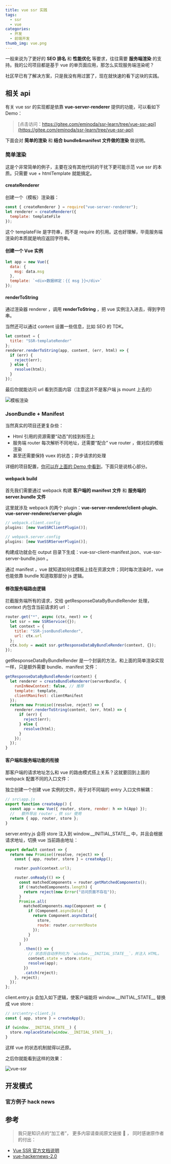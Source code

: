 ```yaml
---
title: vue ssr 实践
tags:
  - ssr
  - vue
categories:
  - 开发
  - 前端开发
thumb_img: vue.png
---
```


一般来说为了更好的 **SEO 排名** 和 **性能优化** 等要求，往往需要 **服务端渲染** 的支持。我的公司项目都是基于 vue 的单页面应用，那怎么实现服务端渲染呢？

社区早已有了解决方案，只是我没有用过罢了，现在就快速的看下这块的实践。

## 相关 api

有关 vue ssr 的实现都是依靠 **vue-server-renderer** 提供的功能，可以看如下 Demo：

> [点击访问：https://gitee.com/eminoda/ssr-learn/tree/vue-ssr-api](https://gitee.com/eminoda/ssr-learn/tree/vue-ssr-api)

下面会对 **简单的渲染** 和 **结合 bundle&manifest 文件做的渲染** 做说明。

### 简单渲染

这是个非常简单的例子，主要在没有其他代码的干扰下更可能示范 vue ssr 的本质。只需要 vue + htmlTemplate 就能搞定。

#### createRenderer

创建一个（模板）渲染器：

```js
const { createRenderer } = require("vue-server-renderer");
let renderer = createRenderer({
  template: templateFile
});
```

这个 templateFile 是字符串，而不是 require 的引用。这也好理解，毕竟服务端渲染的本质就是响应返回字符串。

#### 创建一个 Vue 实例

```js
let app = new Vue({
  data: {
    msg: data.msg
  },
  template: `<div>数据绑定：{{ msg }}</div>`
});
```

#### renderToString

通过渲染器 renderer ，调用 **renderToString** ，把 vue 实例注入进去，得到字符串。

当然还可以通过 content 设置一些信息，比如 SEO 的 TDK。

```js
let context = {
  title: "SSR-templateRender"
};
renderer.renderToString(app, content, (err, html) => {
  if (err) {
    reject(err);
  } else {
    resolve(html);
  }
});
```

最后你就能访问 url 看到页面内容（注意这并不是客户端 js mount 上去的）

![模板渲染](https://gitee.com/eminoda/ssr-learn/raw/vue-ssr-api/doc/templateRender.png)

### JsonBundle + Manifest

当然真实的项目还更复杂些：

- Html 引用的资源需要“动态”的挂到标签上
- 服务端 router 每次解析不同地址，还需要“配合” vue router ，做对应的模板渲染
- 甚至还需要保持 vuex 的状态；异步请求的处理

详细的项目配置，[你可以在上面的 Demo 中看到](#相关-api)，下面只是说核心部分。

#### webpack build

首先我们需要通过 webpack 构建 **客户端的 manifest 文件** 和 **服务端的 server.bundle 文件**

这里就涉及 webpack 的两个 plugin：**vue-server-renderer/client-plugin**、**vue-server-renderer/server-plugin**

```js
// webpack.client.config
plugins: [new VueSSRClientPlugin()];

// webpack.server.config
plugins: [new VueSSRServerPlugin()];
```

构建成功就会在 output 目录下生成：vue-ssr-client-manifest.json、vue-ssr-server-bundle.json 。

通过 manifest ，vue 就知道如何往模板上挂在资源文件；同时每次渲染时，vue 也能依靠 bundle 知道取那部分 js 逻辑。

#### 修改服务端路由逻辑

拦截服务端所有的请求，交给 getResponseDataByBundleRender 处理，context 内包含当前请求的 url ：

```js
router.get("*", async (ctx, next) => {
  let ssr = new SSRService({});
  let context = {
    title: "SSR-jsonBundleRender",
    url: ctx.url
  };
  ctx.body = await ssr.getResponseDataByBundleRender(context, {});
});
```

getResponseDataByBundleRender 是一个封装的方法，和上面的简单渲染实现一样，只是额外需要 bundle、manifest 文件：

```js
getResponseDataByBundleRender(content) {
  let renderer = createBundleRenderer(serverBundle, {
    runInNewContext: false, // 推荐
    template: template,
    clientManifest: clientManifest
  });
  return new Promise((resolve, reject) => {
    renderer.renderToString(content, (err, html) => {
      if (err) {
        reject(err);
      } else {
        resolve(html);
      }
    });
  });
}
```

#### 客户端和服务端功能的衔接

那客户端的请求地址怎么和 vue 的路由模式搭上关系？这就要回到上面的 webpack 配置不同的入口文件：

独立创建一个创建 vue 实例的文件，用于对不同端的 entry 入口文件解耦：

```js
// src\app.js
export function createApp() {
  const app = new Vue({ router, store, render: h => h(App) });
  //   额外导出 router ，供 ssr 使用
  return { app, router, store };
}
```

server.entry.js 会将 store 注入到 window.\_\_INITIAL_STATE\_\_ 中，并且会根据请求地址，切换 vue 当前路由地址：

```js
export default context => {
  return new Promise((resolve, reject) => {
    const { app, router, store } = createApp();

    router.push(context.url);

    router.onReady(() => {
      const matchedComponents = router.getMatchedComponents();
      if (!matchedComponents.length) {
        return reject(new Error("访问页面不存在"));
      }
      Promise.all(
        matchedComponents.map(Component => {
          if (Component.asyncData) {
            return Component.asyncData({
              store,
              route: router.currentRoute
            });
          }
        })
      )
        .then(() => {
          // 状态将自动序列化为 `window.__INITIAL_STATE__`，并注入 HTML。
          context.state = store.state;
          resolve(app);
        })
        .catch(reject);
    }, reject);
  });
};
```

client.entry.js 会加入如下逻辑，使客户端能将 window.\_\_INITIAL_STATE\_\_ 替换成 vue store :

```js
// src\entry-client.js
const { app, store } = createApp();

if (window.__INITIAL_STATE__) {
  store.replaceState(window.__INITIAL_STATE__);
}
```

这样 vue 的状态机制就得以还原。

之后你就能看到这样的效果：

![vue-ssr](https://gitee.com/eminoda/ssr-learn/raw/vue-ssr-api/doc/vue-ssr.gif)

## 开发模式

### 官方例子 hack news

## 参考

> 我只是知识点的“加工者”， 更多内容请查阅原文链接 :thought_balloon: ， 同时感谢原作者的付出：

- [Vue SSR 官方文档说明](https://ssr.vuejs.org/zh/#%E4%BB%80%E4%B9%88%E6%98%AF%E6%9C%8D%E5%8A%A1%E5%99%A8%E7%AB%AF%E6%B8%B2%E6%9F%93-ssr-%EF%BC%9F)
- [vue-hackernews-2.0](https://github.com/vuejs/vue-hackernews-2.0)
